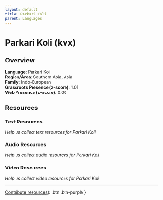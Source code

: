 ```yaml
---
layout: default
title: Parkari Koli
parent: Languages
---
```


# Parkari Koli (kvx)

## Overview

**Language**: Parkari Koli  
**Region/Area**: Southern Asia, Asia  
**Family**: Indo-European  
**Grassroots Presence (z-score)**: 1.01  
**Web Presence (z-score)**: 0.00  

## Resources

### Text Resources
*Help us collect text resources for Parkari Koli*

### Audio Resources
*Help us collect audio resources for Parkari Koli*

### Video Resources
*Help us collect video resources for Parkari Koli*

---

[Contribute resources](https://forms.office.com/e/1SfLJx3u1r){: .btn .btn-purple }
